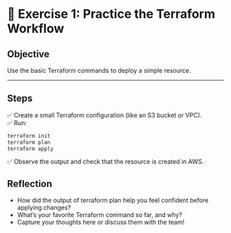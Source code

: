# 📝 Exercise 1: Practice the Terraform Workflow

## Objective

Use the basic Terraform commands to deploy a simple resource.

---

## Steps

✅ Create a small Terraform configuration (like an S3 bucket or VPC).  
✅ Run:

```bash
terraform init
terraform plan
terraform apply
```

✅ Observe the output and check that the resource is created in AWS.

## Reflection
- How did the output of terraform plan help you feel confident before applying changes?
- What’s your favorite Terraform command so far, and why?
- Capture your thoughts here or discuss them with the team!